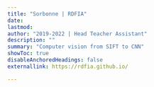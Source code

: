 ```yaml
---
title: "Sorbonne | RDFIA"
date: 
lastmod:
author: "2019-2022 | Head Teacher Assistant"
description: "" 
summary: "Computer vision from SIFT to CNN" 
showToc: true
disableAnchoredHeadings: false
externallink: https://rdfia.github.io/

---
```

